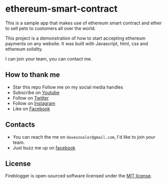 # ethereum-smart-contract
This is a sample app that makes use of ethereum smart contract and ether to sell pets to customers all over the world.

This project is a demonstration of how to start accepting ethereum payments on any website. It was built with Javascript, html, css and ethereum solidity.


I can join your team, you can contact me.

## How to thank me
* Star this repo
Follow me on my social media handles
* Subscribe on [Youtube](http://youtube.com/c/braintemorg)
* Follow on [Twitter](http://twitter.com/braintem)
* Follow on [Instagram](http://instagram.com/daveozoalor)
* Like on [Facebook](http://fb.com/braintem)


## Contacts

* You can reach the me on `daveozoalor@gmail.com`, I'd like to join your team.
* Just buzz me up on [facebook](http://facebook.com/daveozoalor)

## License

Fireblogger is open-sourced software licensed under the [MIT license](http://opensource.org/licenses/MIT).

